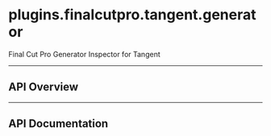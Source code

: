 # plugins.finalcutpro.tangent.generator

Final Cut Pro Generator Inspector for Tangent

---

## API Overview

---

## API Documentation

